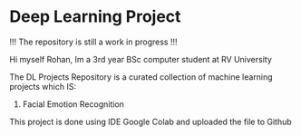 # Deep Learning Project

!!! The repository is still a work in progress !!!

Hi myself Rohan, Im a 3rd year BSc computer student at RV University

The DL Projects Repository is a curated collection of machine learning projects which IS:
1. Facial Emotion Recognition

This project is done using IDE Google Colab and uploaded the file to Github
